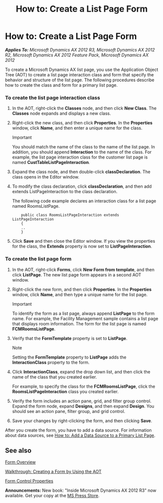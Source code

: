 ﻿---
title: 'How to: Create a List Page Form'
TOCTitle: 'How to: Create a List Page Form'
ms:assetid: 3864127d-58b6-4368-b135-87c57595582f
ms:mtpsurl: https://msdn.microsoft.com/en-us/library/Cc586969(v=AX.60)
ms:contentKeyID: 35242839
ms.date: 05/18/2015
mtps_version: v=AX.60
---

# How to: Create a List Page Form 


_**Applies To:** Microsoft Dynamics AX 2012 R3, Microsoft Dynamics AX 2012 R2, Microsoft Dynamics AX 2012 Feature Pack, Microsoft Dynamics AX 2012_

To create a Microsoft Dynamics AX list page, you use the Application Object Tree (AOT) to create a list page interaction class and form that specify the behavior and structure of the list page. The following procedures describe how to create the class and form for a primary list page.

### To create the list page interaction class

1.  In the AOT, right-click the **Classes** node, and then click **New Class**. The **Classes** node expands and displays a new class.

2.  Right-click the new class, and then click **Properties**. In the **Properties** window, click **Name**, and then enter a unique name for the class.
    

    > [!IMPORTANT]
    > <P>You should match the name of the class to the name of the list page. In addition, you should append <STRONG>Interaction</STRONG> to the name of the class. For example, the list page interaction class for the customer list page is named <STRONG>CustTableListPageInteraction</STRONG>.</P>



3.  Expand the class node, and then double-click **classDeclaration**. The class opens in the Editor window.

4.  To modify the class declaration, click **classDeclaration**, and then add extends ListPageInteraction to the class declaration.
    
    The following code example declares an interaction class for a list page named RoomsListPage.
    ```X++
        public class RoomsListPageInteraction extends ListPageInteraction 
        {
        .. 
        }
    ```
5.  Click **Save** and then close the Editor window. If you view the properties for the class, the **Extends** property is now set to **ListPageInteraction**.

### To create the list page form

1.  In the AOT, right-click **Forms**, click **New Form from template**, and then click **ListPage**. The new list page form appears in a second AOT window.

2.  Right-click the new form, and then click **Properties**. In the **Properties** window, click **Name**, and then type a unique name for the list page.
    

    > [!IMPORTANT]
    > <P>To identify the form as a list page, always append <STRONG>ListPage</STRONG> to the form name. For example, the Facility Management sample contains a list page that displays room information. The form for the list page is named <STRONG>FCMRoomsListPage</STRONG>.</P>



3.  Verify that the **FormTemplate** property is set to **ListPage**.
    

    > [!NOTE]
    > <P>Setting the <STRONG>FormTemplate</STRONG> property to <STRONG>ListPage</STRONG> adds the <STRONG>InteractionClass</STRONG> property to the form.</P>



4.  Click **InteractionClass**, expand the drop down list, and then click the name of the class that you created earlier.
    
    For example, to specify the class for the **FCMRoomsListPage**, click the **RoomsListPageInteraction** class you created earlier.

5.  Verify the form includes an action pane, grid, and filter group control. Expand the form node, expand **Designs**, and then expand **Design**. You should see an action pane, filter group, and grid control.

6.  Save your changes by right-clicking the form, and then clicking **Save**.

After you create the form, you have to add a data source. For information about data sources, see [How to: Add a Data Source to a Primary List Page](how-to-add-a-data-source-to-a-primary-list-page.md).

## See also

[Form Overview](form-overview.md)

[Walkthrough: Creating a Form by Using the AOT](walkthrough-creating-a-form-by-using-the-aot.md)

[Form Control Properties](form-control-properties.md)

  
**Announcements:** New book: "Inside Microsoft Dynamics AX 2012 R3" now available. Get your copy at the [MS Press Store](https://www.microsoftpressstore.com/store/inside-microsoft-dynamics-ax-2012-r3-9780735685109).


